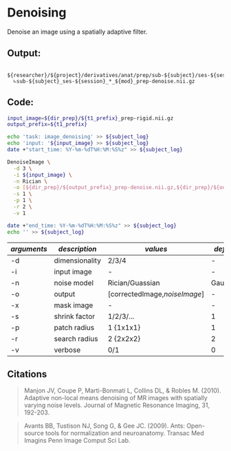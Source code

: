 # Denoising  
Denoise an image using a spatially adaptive filter.  
## Output:
```
 ${researcher}/${project}/derivatives/anat/prep/sub-${subject}/ses-${session}/
  ∟sub-${subject}_ses-${session}_*_${mod}_prep-denoise.nii.gz
```
## Code:
```bash
input_image=${dir_prep}/${t1_prefix}_prep-rigid.nii.gz
output_prefix=${t1_prefix}

echo 'task: image_denoising' >> ${subject_log}
echo 'input: '${input_image} >> ${subject_log}
date +"start_time: %Y-%m-%dT%H:%M:%S%z" >> ${subject_log}

DenoiseImage \
  -d 3 \
  -i ${input_image} \
  -n Rician \
  -o [${dir_prep}/${output_prefix}_prep-denoise.nii.gz,${dir_prep}/${output_prefix}_prep-noise.nii.gz] \
  -s 1 \
  -p 1 \
  -r 2 \
  -v 1

date +"end_time: %Y-%m-%dT%H:%M:%S%z" >> ${subject_log}
echo '' >> ${subject_log}
```

| *arguments* | *description* | *values* | *default* |
|---|---|---|---|
| -d | dimensionality | 2/3/4 | - |  
| -i | input image | - | - |
| -n | noise model | Rician/Guassian | Gaussian |
| -o | output | [correctedImage,*noiseImage*] | - |
| -x | mask image | - | - |
| -s | shrink factor | 1/2/3/... | 1 |  
| -p | patch radius | 1 {1x1x1} | 1 |
| -r | search radius | 2 {2x2x2} | 2 |
| -v | verbose | 0/1 | 0 |  

## Citations
> Manjon JV, Coupe P, Marti-Bonmati L, Collins DL, & Robles M. (2010). Adaptive non-local means denoising of MR images with spatially varying noise levels. Journal of Magnetic Resonance Imaging, 31, 192-203.  

>Avants BB, Tustison NJ, Song G, & Gee JC. (2009). Ants: Open-source tools for normalization and neuroanatomy. Transac Med Imagins Penn Image Comput Sci Lab.
